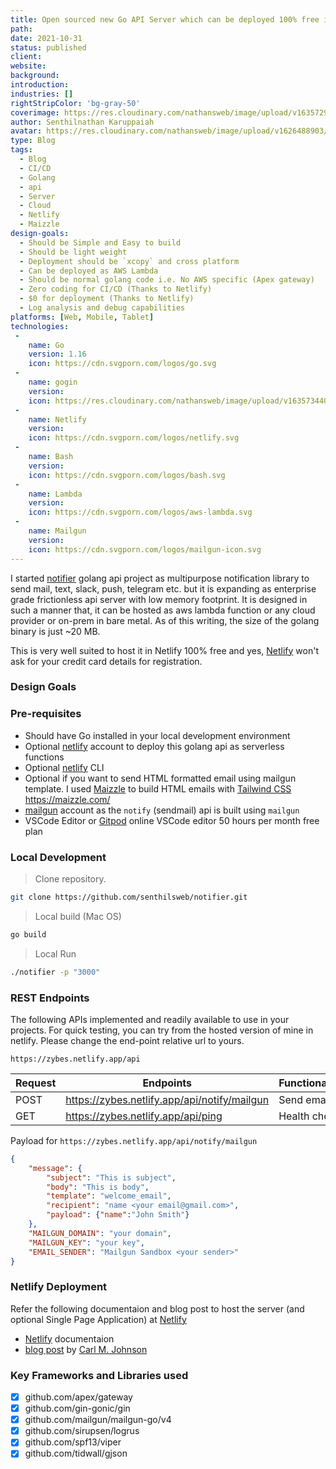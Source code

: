 ```yaml
---
title: Open sourced new Go API Server which can be deployed 100% free in Netlify
path: 
date: 2021-10-31
status: published
client: 
website: 
background: 
introduction: 
industries: []
rightStripColor: 'bg-gray-50'
coverimage: https://res.cloudinary.com/nathansweb/image/upload/v1635729312/senthilsweb.com/blog/9_e1zan5.svg
author: Senthilnathan Karuppaiah
avatar: https://res.cloudinary.com/nathansweb/image/upload/v1626488903/profile/Senthil-profile-picture-01_al07i5.jpg
type: Blog
tags:
  - Blog
  - CI/CD
  - Golang
  - api
  - Server
  - Cloud
  - Netlify
  - Maizzle
design-goals:
  - Should be Simple and Easy to build
  - Should be light weight
  - Deployment should be `xcopy` and cross platform
  - Can be deployed as AWS Lambda
  - Should be normal golang code i.e. No AWS specific (Apex gateway)
  - Zero coding for CI/CD (Thanks to Netlify)
  - $0 for deployment (Thanks to Netlify)
  - Log analysis and debug capabilities
platforms: [Web, Mobile, Tablet]
technologies:
 -
    name: Go
    version: 1.16
    icon: https://cdn.svgporn.com/logos/go.svg
 -
    name: gogin
    version:
    icon: https://res.cloudinary.com/nathansweb/image/upload/v1635734402/senthilsweb.com/blog/goging_gv1mnj.png
 -
    name: Netlify
    version: 
    icon: https://cdn.svgporn.com/logos/netlify.svg
 -
    name: Bash
    version: 
    icon: https://cdn.svgporn.com/logos/bash.svg
 -
    name: Lambda
    version: 
    icon: https://cdn.svgporn.com/logos/aws-lambda.svg
 -
    name: Mailgun
    version:
    icon: https://cdn.svgporn.com/logos/mailgun-icon.svg
---
```


I started [notifier](https://github.com/senthilsweb/notifier) golang api project as multipurpose notification library to send mail, text, slack, push, telegram etc. but it is expanding as enterprise grade frictionless api server with low memory footprint. It is designed in such a manner that, it can be hosted as aws lambda function or any cloud provider or on-prem in bare metal. As of this writing, the size of the golang binary is just ~20 MB. 

<!--more-->

This is very well suited to host it in Netlify 100% free and yes, [Netlify](https://www.netlift.com) won't ask for your credit card details for registration. 

### Design Goals

<list :items="design-goals"></list>


### Pre-requisites

* Should have Go installed in your local development environment
* Optional [netlify](https://app.netlify.com/) account to deploy this golang api as serverless functions
* Optional [netlify](https://app.netlify.com/) CLI
* Optional if you want to send HTML formatted email using mailgun template. I used [Maizzle](https://maizzle.com/) to build HTML emails with
[Tailwind CSS](https://tailwindcss.com/)
https://maizzle.com/
* [mailgun](https://app.mailgun.com/) account as the `notify` (sendmail) api is built using `mailgun`
* VSCode Editor or [Gitpod](https://gitpod.io/) online VSCode editor 50 hours per month free plan

### Local Development

> Clone repository.

<code-group>
<code-block label="Bash" active>

  ```bash
  git clone https://github.com/senthilsweb/notifier.git
  ```
</code-block>
</code-group>

> Local build (Mac OS)

<code-group>
<code-block label="Bash" active>

```bash
go build
```
</code-block>
</code-group>



> Local Run

<code-group>
<code-block label="Bash" active>

```bash
./notifier -p "3000"
```
</code-block>
</code-group>



###  REST Endpoints

The following APIs implemented and readily available to use in your projects. For quick testing, you can try from the hosted version of mine in netlify. Please change the end-point relative url to yours. 

`https://zybes.netlify.app/api`

Request |       Endpoints                                                |       Functionality
--------|----------------------------------------------------------------|--------------------------------
POST    |  https://zybes.netlify.app/api/notify/mailgun                  |   Send email  
GET     |  https://zybes.netlify.app/api/ping                            |   Health check


Payload for `https://zybes.netlify.app/api/notify/mailgun`

<code-group>
<code-block label="Json" active>

```Json
{
    "message": {
        "subject": "This is subject",
        "body": "This is body",
        "template": "welcome_email",
        "recipient": "name <your email@gmail.com>",
        "payload": {"name":"John Smith"}
    },
    "MAILGUN_DOMAIN": "your domain",
    "MAILGUN_KEY": "your key",
    "EMAIL_SENDER": "Mailgun Sandbox <your sender>"
}
```
</code-block>

</code-group>


### Netlify Deployment

Refer the following documentaion and blog post to host the server (and optional Single Page Application) at [Netlify](https://docs.netlify.com/)

* [Netlify](https://docs.netlify.com/) documentaion 
* [blog post](https://blog.carlmjohnson.net/post/2020/how-to-host-golang-on-netlify-for-free/) by [Carl M. Johnson](https://carlmjohnson.net/)

### Key Frameworks and Libraries used

- [x] github.com/apex/gateway
- [x] github.com/gin-gonic/gin
- [x] github.com/mailgun/mailgun-go/v4
- [x] github.com/sirupsen/logrus
- [x] github.com/spf13/viper
- [x] github.com/tidwall/gjson
